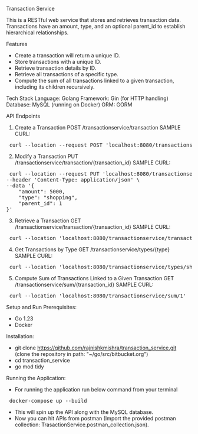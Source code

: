 Transaction Service

This is a RESTful web service that stores and retrieves transaction data. Transactions have an amount, type, and an optional parent_id to establish hierarchical relationships.

Features
- Create a transaction will return a unique ID.
- Store transactions with a unique ID.
- Retrieve transaction details by ID.
- Retrieve all transactions of a specific type.
- Compute the sum of all transactions linked to a given transaction, including its children recursively.

Tech Stack
Language: Golang
Framework: Gin (for HTTP handling)
Database: MySQL (running on Docker)
ORM: GORM

API Endpoints
1. Create a Transaction
POST /transactionservice/transaction
SAMPLE CURL:
<pre> curl --location --request POST 'localhost:8080/transactionservice/transaction' </pre>

2. Modify a Transaction
PUT /transactionservice/transaction/{transaction_id}
SAMPLE CURL:
<pre> curl --location --request PUT 'localhost:8080/transactionservice/transaction/2' \
--header 'Content-Type: application/json' \
--data '{
    "amount": 5000,
    "type": "shopping",
    "parent_id": 1
}' </pre>

3. Retrieve a Transaction
GET /transactionservice/transaction/{transaction_id}
SAMPLE CURL:
<pre> curl --location 'localhost:8080/transactionservice/transaction/2' </pre>

4. Get Transactions by Type
GET /transactionservice/types/{type}
SAMPLE CURL:
<pre> curl --location 'localhost:8080/transactionservice/types/shopping' </pre>

5. Compute Sum of Transactions Linked to a Given Transaction
GET /transactionservice/sum/{transaction_id}
SAMPLE CURL:
<pre> curl --location 'localhost:8080/transactionservice/sum/1' </pre>

Setup and Run
Prerequisites:
- Go 1.23
- Docker

Installation:
- git clone https://github.com/rajnishkmishra/transaction_service.git (clone the repository in path: "~/go/src/bitbucket.org")
- cd transaction_service
- go mod tidy

Running the Application:
- For running the application run below command from your terminal
<pre> docker-compose up --build </pre>
- This will spin up the API along with the MySQL database.
- Now you can hit APIs from postman (Import the provided postman collection: TrasactionService.postman_collection.json).
